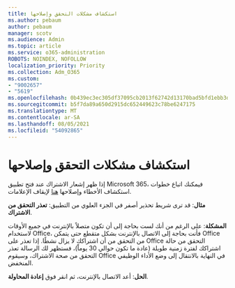 ```yaml
---
title: استكشاف مشكلات التحقق وإصلاحها
ms.author: pebaum
author: pebaum
manager: scotv
ms.audience: Admin
ms.topic: article
ms.service: o365-administration
ROBOTS: NOINDEX, NOFOLLOW
localization_priority: Priority
ms.collection: Adm_O365
ms.custom:
- "9002657"
- "5619"
ms.openlocfilehash: 0b439ec3ec305df37095cb2013f62742d13170bad5bfd1ebb3d8967fc4ca02af
ms.sourcegitcommit: b5f7da89a650d2915dc652449623c78be6247175
ms.translationtype: MT
ms.contentlocale: ar-SA
ms.lasthandoff: 08/05/2021
ms.locfileid: "54092865"
---
```

# <a name="troubleshoot-verification-issues"></a>استكشاف مشكلات التحقق وإصلاحها

إذا ظهر إشعار الاشتراك عند فتح تطبيق Microsoft 365، فيمكنك اتباع خطوات استكشاف الأخطاء وإصلاحها [هنا](https://support.office.com/article/a-subscription-notice-appears-when-i-open-a-microsoft-365-application-4cabe32c-f594-4c0e-9191-3d3ade10cceb) لإيقاف الإعلامات.

**مثال**: قد ترى شريط تحذير أصفر في الجزء العلوي من التطبيق: **تعذر التحقق من الاشتراك**.

**المشكلة**: على الرغم من أنك لست بحاجة إلى أن تكون متصلاً بالإنترنت في جميع الأوقات لاستخدام Office، فأنت بحاجة إلى الاتصال بالإنترنت بشكل متقطع حتى يتمكن Office من التحقق من أن اشتراكك لا يزال نشطًا. إذا تعذر على Office التحقق من حالة اشتراكك لفترة زمنية طويلة (عادة ما تكون حوالي 30 يوماًَ)، فستظهر لك الرسالة تعذر التحقق من صحة الاشتراك، وسيقوم Office في النهاية بالانتقال إلى وضع الأداء الوظيفي المنخفض.

**الحل**: أعد الاتصال بالإنترنت، ثم انقر فوق **إعادة المحاولة**.
